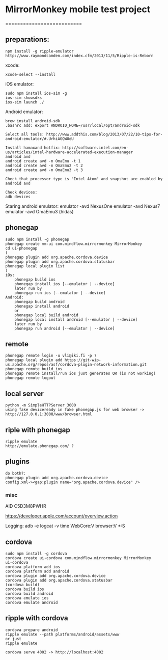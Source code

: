 # MirrorMonkey mobile test project
==========================

## preparations:

    npm install -g ripple-emulator http://www.raymondcamden.com/index.cfm/2013/11/5/Ripple-is-Reborn

xcode:

    xcode-select --install


iOS emulator:

    sudo npm install ios-sim -g
    ios-sim showsdks
    ios-sim launch ./



Android emulator:

    brew install android-sdk
    .bashrc add: export ANDROID_HOME=/usr/local/opt/android-sdk

    Select all tools: http://www.addthis.com/blog/2013/07/22/10-tips-for-android-emulator/#.UrhiAGQW0eU

    Install hamaxand hotfix: http://software.intel.com/en-us/articles/intel-hardware-accelerated-execution-manager
    android avd
    android create avd -n OmaEmu -t 1
    android create avd -n OmaEmu2 -t 2
    android create avd -n OmaEmu3 -t 3

    Check that processor type is "Intel Atom" and snapshot are enabled by
    android avd

    Check devices:
    adb devices

Staring android emulator:
    emulator -avd NexusOne
    emulator -avd Nexus7
    emulator -avd OmaEmu3 (hidas)



## phonegap

    sudo npm install -g phonegap
    phonegap create mm-ui com.mindflow.mirrormonkey MirrorMonkey
    cd ui-phonegap
    (
    phonegap plugin add org.apache.cordova.device
    phonegap plugin add org.apache.cordova.statusbar
    phonegap local plugin list
    )
    iOs:
        phonegap build ios
        phonegap install ios [--emulator | --device]
        later run by
        phonegap run ios [--emulator | --device]
    Android:
        phonegap build android
        phonegap install android
        or
        phonegap local build android
        phonegap local install android [--emulator | --device]
        later run by
        phonegap run android [--emulator | --device]


## remote

    phonegap remote login -u vli@iki.fi -p ?
    phonegap local plugin add https://git-wip-us.apache.org/repos/asf/cordova-plugin-network-information.git
    phonegap remote build ios
    phonegap remote install/run ios just generates QR (is not working)
    phonegap remote logout


## local server

    python -m SimpleHTTPServer 3000
    using fake deviceready in fake phonegap.js for web browser -> http://127.0.0.1:3000/www/browser.html

## riple with phonegap

    ripple emulate
    http://emulate.phonegap.com/ ?

## plugins

    do both?:
    phonegap plugin add org.apache.cordova.device
    config.xml-><gap:plugin name="org.apache.cordova.device" />


### misc

AID C5D3M8PWHR

https://developer.apple.com/account/overview.action

Logging: adb -e logcat -v time WebCore:V browser:V *:S


## cordova

    sudo npm install -g cordova
    cordova create ui-cordova com.mindflow.mirrormonkey MirrorMonkey
    ui-cordova
    cordova platform add ios
    cordova platform add android
    cordova plugin add org.apache.cordova.device
    cordova plugin add org.apache.cordova.statusbar
    (cordova build)
    cordova build ios
    cordova build android
    cordova emulate ios
    cordova emulate android

## ripple with cordova

    cordova prepare android
    ripple emulate --path platforms/android/assets/www
    or just
    ripple emulate

    cordova serve 4002 -> http://localhost:4002

